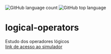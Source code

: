 ![GitHub language count](https://img.shields.io/github/languages/count/professorjosedeassis/logical-operators)
![GitHub top language](https://img.shields.io/github/languages/top/professorjosedeassis/logical-operators)
# logical-operators
Estudo dos operadores lógicos  
[link de acesso ao simulador](https://professorjosedeassis.github.io/logical-operators/)
